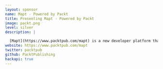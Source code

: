 ```yaml
---
layout: sponsor
name: Mapt - Powered by Packt
title: Presenting Mapt - Powered by Packt
image: packt.png
level: silver
description: |

  [Mapt](https://www.packtpub.com/mapt) is a new developer platform that measures your skills in key areas and provides a clear path to learn essential real-world skills. With Mapt, developers have unlimited access to Packt’s industry-leading 3500+ course library. Fifty new text and video courses released every month, created by thousands of top developers from around the world. realtime infrastructure.
website: https://www.packtpub.com/mapt
twitter: packtpub
github: PacktPublishing
hackapi: true
---
```

